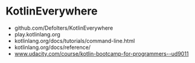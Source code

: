 # KotlinEverywhere  

- github.com/Defolters/KotlinEverywhere  
- play.kotlinlang.org  
- kotlinlang.org/docs/tutorials/command-line.html  
- kotlinlang.org/docs/reference/  
- www.udacity.com/course/kotlin-bootcamp-for-programmers--ud9011  



